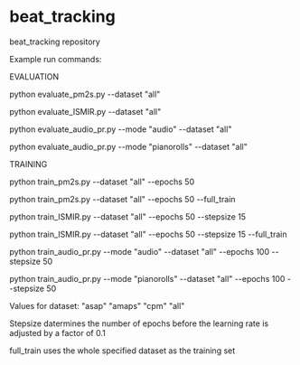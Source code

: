 # beat_tracking
beat_tracking repository

Example run commands:

EVALUATION

python evaluate_pm2s.py --dataset "all"

python evaluate_ISMIR.py --dataset "all"

python evaluate_audio_pr.py --mode "audio" --dataset "all"

python evaluate_audio_pr.py --mode "pianorolls" --dataset "all"

TRAINING

python train_pm2s.py --dataset "all" --epochs 50

python train_pm2s.py --dataset "all" --epochs 50 --full_train

python train_ISMIR.py --dataset "all" --epochs 50 --stepsize 15

python train_ISMIR.py --dataset "all" --epochs 50 --stepsize 15 --full_train

python train_audio_pr.py --mode "audio" --dataset "all" --epochs 100 --stepsize 50

python train_audio_pr.py --mode "pianorolls" --dataset "all" --epochs 100 --stepsize 50

Values for dataset:
"asap" "amaps" "cpm" "all"

Stepsize datermines the number of epochs before the learning rate is adjusted by a factor of 0.1

full_train uses the whole specified dataset as the training set